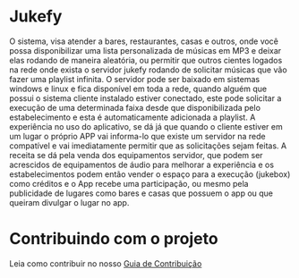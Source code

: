 # Jukefy
O sistema, visa atender a bares, restaurantes, casas e outros, onde você possa disponibilizar uma lista personalizada de músicas em MP3 e deixar elas rodando de maneira aleatória, ou permitir que outros cientes logados na rede onde exista o servidor jukefy rodando de solicitar músicas que vão fazer uma playlist infinita.
O servidor pode ser baixado em sistemas windows e linux e fica disponível em toda a rede, quando alguém que possui o sistema cliente instalado estiver conectado, este pode solicitar a execução de uma determinada faixa desde que disponibilizada pelo estabelecimento e esta é automaticamente adicionada a playlist.
A experiência no uso do aplicativo, se dá já que quando o cliente estiver em um lugar o próprio APP vai informa-lo que existe um servidor na rede compatível e vai imediatamente permitir que as solicitações sejam feitas.
A receita se dá pela venda dos equipamentos servidor, que podem ser acrescidos de equipamentos de áudio para melhorar a experiência e os estabelecimentos podem então vender o espaço para a execução (jukebox) como créditos e o App recebe uma participação, ou mesmo pela publicidade de lugares como bares e casas que possuem o app ou que queiram divulgar o lugar no app.

# Contribuindo com o projeto
Leia como contribuir no nosso [Guia de Contribuição](./.github/contributing.md) 


